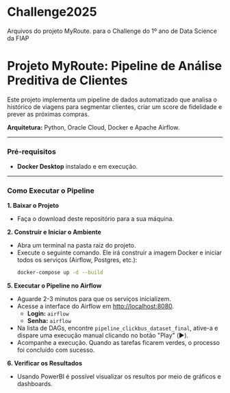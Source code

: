 # Challenge2025
Arquivos do projeto MyRoute. para o Challenge do 1º ano de Data Science da FIAP

# Projeto MyRoute: Pipeline de Análise Preditiva de Clientes

Este projeto implementa um pipeline de dados automatizado que analisa o histórico de viagens para segmentar clientes, criar um score de fidelidade e prever as próximas compras.

**Arquitetura:** Python, Oracle Cloud, Docker e Apache Airflow.

---

### Pré-requisitos

* **Docker Desktop** instalado e em execução.

---

### Como Executar o Pipeline

**1. Baixar o Projeto**
   * Faça o download deste repositório para a sua máquina.

**2. Construir e Iniciar o Ambiente**
   * Abra um terminal na pasta raiz do projeto.
   * Execute o seguinte comando. Ele irá construir a imagem Docker e iniciar todos os serviços (Airflow, Postgres, etc.):
     ```bash
     docker-compose up -d --build
     ```

**5. Executar o Pipeline no Airflow**
   * Aguarde 2-3 minutos para que os serviços inicializem.
   * Acesse a interface do Airflow em [http://localhost:8080](http://localhost:8080).
     * **Login:** `airflow`
     * **Senha:** `airflow`
   * Na lista de DAGs, encontre `pipeline_clickbus_dataset_final`, ative-a e dispare uma execução manual clicando no botão "Play" (▶️).
   * Acompanhe a execução. Quando as tarefas ficarem verdes, o processo foi concluído com sucesso.

**6. Verificar os Resultados**
   * Usando PowerBI é possível visualizar os resultos por meio de gráficos e dashboards.
